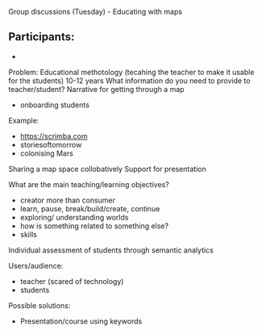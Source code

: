 Group discussions (Tuesday) - Educating with maps

Participants:
-
-

Problem:
Educational methotology (tecahing the teacher to make it usable for the students)
10-12 years
What information do you need to provide to teacher/student?
Narrative for getting through a map
- onboarding students

Example:
- https://scrimba.com
- storiesoftomorrow
- colonising Mars


Sharing a map space
collobatively 
Support for presentation


What are the main teaching/learning objectives?
- creator more than consumer
- learn, pause, break/build/create, continue
- exploring/ understanding worlds
- how is something related to something else?
- skills

Individual assessment of students through semantic analytics

Users/audience:
- teacher (scared of technology)
- students


Possible solutions:
- Presentation/course using keywords








